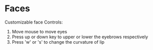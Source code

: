 # Faces
Customizable face
Controls:
1. Move mouse to move eyes
2. Press up or down key to upper or lower the eyebrows respectively
3. Press 'w' or 's' to change the curvature of lip
